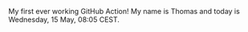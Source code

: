 My first ever working GitHub Action!
My name is Thomas and today is Wednesday, 15 May, 08:05 CEST. 
